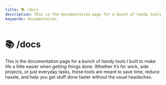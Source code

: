 ```yaml
---
title: 📚 /docs
description: This is the documentation page for a bunch of handy tools I built to make life a little easier when getting things done
keywords: documentation
---
```


# 📚 /docs

This is the documentation page for a bunch of handy tools I built to make life a little easier when getting things done.
Whether it’s for work, side projects, or just everyday tasks, these tools are meant to save time, reduce hassle, and help
you get stuff done faster without the usual headaches.
